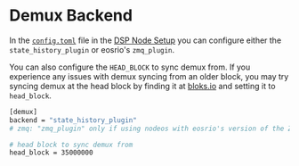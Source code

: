 Demux Backend
=============

In the [`config.toml`](https://github.com/liquidapps-io/zeus-sdk/blob/master/boxes/groups/dapp-network/dapp-services-deploy/sample-config.toml) file in the [DSP Node Setup](./dsp-node.md) you can configure either the `state_history_plugin` or eosrio's `zmq_plugin`.

You can also configure the `HEAD_BLOCK` to sync demux from.  If you experience any issues with demux syncing from an older block, you may try syncing demux at the head block by finding it at [bloks.io](bloks.io) and setting it to `head_block`.

```bash
[demux]
backend = "state_history_plugin"
# zmq: "zmq_plugin" only if using nodeos with eosrio's version of the ZMQ plugin: https://github.com/eosrio/eos_zmq_plugin

# head block to sync demux from
head_block = 35000000
```